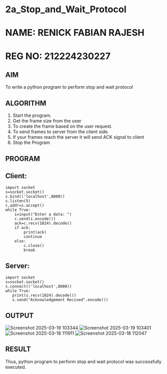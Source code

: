 # 2a_Stop_and_Wait_Protocol
# NAME: RENICK FABIAN RAJESH
# REG NO: 212224230227

## AIM 
To write a python program to perform stop and wait protocol
## ALGORITHM
1. Start the program.
2. Get the frame size from the user
3. To create the frame based on the user request.
4. To send frames to server from the client side.
5. If your frames reach the server it will send ACK signal to client
6. Stop the Program
## PROGRAM
## Client:
```
import socket
s=socket.socket()
s.bind(('localhost',8000))
s.listen(5)
c,addr=s.accept()
while True:
    i=input("Enter a data: ")
    c.send(i.encode())
    ack=c.recv(1024).decode()
    if ack:
        print(ack)
        continue
    else:
        c.close()
        break
```
## Server:
```
import socket
s=socket.socket()
s.connect(('localhost',8000))
while True:
   print(s.recv(1024).decode())
   s.send("Acknowledgement Recived".encode())

```
   



## OUTPUT

![Screenshot 2025-03-19 103344](https://github.com/user-attachments/assets/51f63590-c8d4-4aa3-9715-7f6d280b4a58)
![Screenshot 2025-03-19 103401](https://github.com/user-attachments/assets/9f3c1329-b394-43ff-97ae-db40b4080583)
![Screenshot 2025-03-18 111911](https://github.com/user-attachments/assets/cb7fcd5f-26d1-46e9-92e7-f1eb0361e7b1)
![Screenshot 2025-03-18 112047](https://github.com/user-attachments/assets/c6d35d98-3968-49a2-a419-9fe34709a604)



## RESULT
Thus, python program to perform stop and wait protocol was successfully executed.
